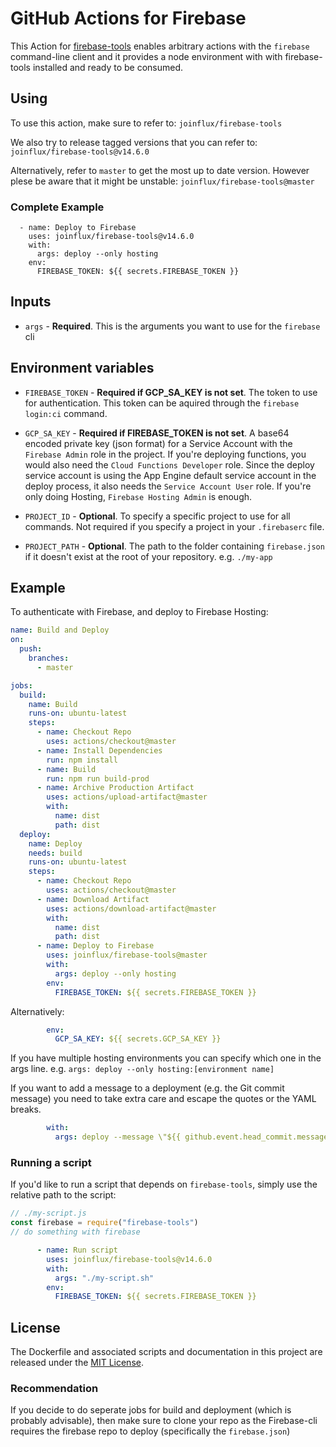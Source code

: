 # GitHub Actions for Firebase

This Action for [firebase-tools](https://github.com/firebase/firebase-tools)
enables arbitrary actions with the `firebase` command-line client and it provides
a node environment with with firebase-tools installed and ready to be consumed.

## Using

To use this action, make sure to refer to: `joinflux/firebase-tools`

We also try to release tagged versions that you can refer to:
`joinflux/firebase-tools@v14.6.0`

Alternatively, refer to `master` to get the most up to date version. However
plese be aware that it might be unstable: `joinflux/firebase-tools@master`

### Complete Example

```
  - name: Deploy to Firebase
    uses: joinflux/firebase-tools@v14.6.0
    with:
      args: deploy --only hosting
    env:
      FIREBASE_TOKEN: ${{ secrets.FIREBASE_TOKEN }}
```

## Inputs

* `args` - **Required**. This is the arguments you want to use for the `firebase` cli

## Environment variables

* `FIREBASE_TOKEN` - **Required if GCP_SA_KEY is not set**. The token to use for
  authentication. This token can be aquired through the `firebase login:ci`
  command.

* `GCP_SA_KEY` - **Required if FIREBASE_TOKEN is not set**. A base64 encoded
  private key (json format) for a Service Account with the `Firebase Admin` role
  in the project. If you're deploying functions, you would also need the `Cloud
  Functions Developer` role.  Since the deploy service account is using the App
  Engine default service account in the deploy process, it also needs the
  `Service Account User` role.  If you're only doing Hosting, `Firebase Hosting
  Admin` is enough.

* `PROJECT_ID` - **Optional**. To specify a specific project to use for all
  commands. Not required if you specify a project in your `.firebaserc` file.

* `PROJECT_PATH` - **Optional**. The path to the folder containing
  `firebase.json` if it doesn't exist at the root of your repository. e.g.
  `./my-app`

## Example

To authenticate with Firebase, and deploy to Firebase Hosting:

```yaml
name: Build and Deploy
on:
  push:
    branches:
      - master

jobs:
  build:
    name: Build
    runs-on: ubuntu-latest
    steps:
      - name: Checkout Repo
        uses: actions/checkout@master
      - name: Install Dependencies
        run: npm install
      - name: Build
        run: npm run build-prod
      - name: Archive Production Artifact
        uses: actions/upload-artifact@master
        with:
          name: dist
          path: dist
  deploy:
    name: Deploy
    needs: build
    runs-on: ubuntu-latest
    steps:
      - name: Checkout Repo
        uses: actions/checkout@master
      - name: Download Artifact
        uses: actions/download-artifact@master
        with:
          name: dist
          path: dist
      - name: Deploy to Firebase
        uses: joinflux/firebase-tools@master
        with:
          args: deploy --only hosting
        env:
          FIREBASE_TOKEN: ${{ secrets.FIREBASE_TOKEN }}
```

Alternatively:

```yaml
        env:
          GCP_SA_KEY: ${{ secrets.GCP_SA_KEY }}
```

If you have multiple hosting environments you can specify which one in the args line.
e.g. `args: deploy --only hosting:[environment name]`

If you want to add a message to a deployment (e.g. the Git commit message) you need to take extra care and escape the quotes or the YAML breaks.

```yaml
        with:
          args: deploy --message \"${{ github.event.head_commit.message }}\"
```

### Running a script

If you'd like to run a script that depends on `firebase-tools`, simply use the
relative path to the script:

```js
// ./my-script.js 
const firebase = require("firebase-tools")
// do something with firebase
```

```yaml
      - name: Run script
        uses: joinflux/firebase-tools@v14.6.0
        with:
          args: "./my-script.sh"
        env:
          FIREBASE_TOKEN: ${{ secrets.FIREBASE_TOKEN }}
```

## License

The Dockerfile and associated scripts and documentation in this project are released under the [MIT License](LICENSE).

### Recommendation

If you decide to do seperate jobs for build and deployment (which is probably advisable), then make sure to clone your repo as the Firebase-cli requires the firebase repo to deploy (specifically the `firebase.json`)
